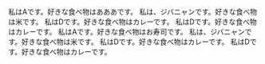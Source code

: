 私はAです。好きな食べ物はあああです。
私は、ジバニャンです。好きな食べ物は米です。
私はDです。好きな食べ物はカレーです。
私はDです。好きな食べ物はカレーです。
私はAです。好きな食べ物はお寿司です。
私は、ジバニャンです。好きな食べ物は米です。
私はDです。好きな食べ物はカレーです。
私はDです。好きな食べ物はカレーです。